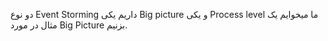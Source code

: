 دو نوع Event Storming داریم یکی Big picture  و یکی Process level
ما میخوایم یک مثال در مورد Big Picture بزنیم. 
